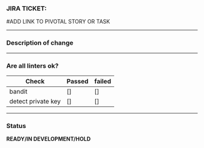 <!--
Thank you for your pull request. Please provide a description above and review
the requirements below.

Bug fixes and new features should include tests and possibly benchmarks.
-->

<!-- _Please make sure to review and check all of these items:_ -->

### JIRA TICKET:

#ADD LINK TO PIVOTAL STORY OR TASK

---

### Description of change

<!-- Please provide a description of the change here.
A few sentences describing the overall goals of the pull request's commits.-->

---

### Are all linters ok?

<!--  (Y/N) If not, Why sould be accept or rejected? -->

| Check              | Passed | failed |
| ------------------ | ------ | ------ |
| bandit             | []     | []     |
| detect private key | []     | []     |

<!-- If any of the above checks fail or are omitted, write a justification. -->

---

### Status

**READY/IN DEVELOPMENT/HOLD**
